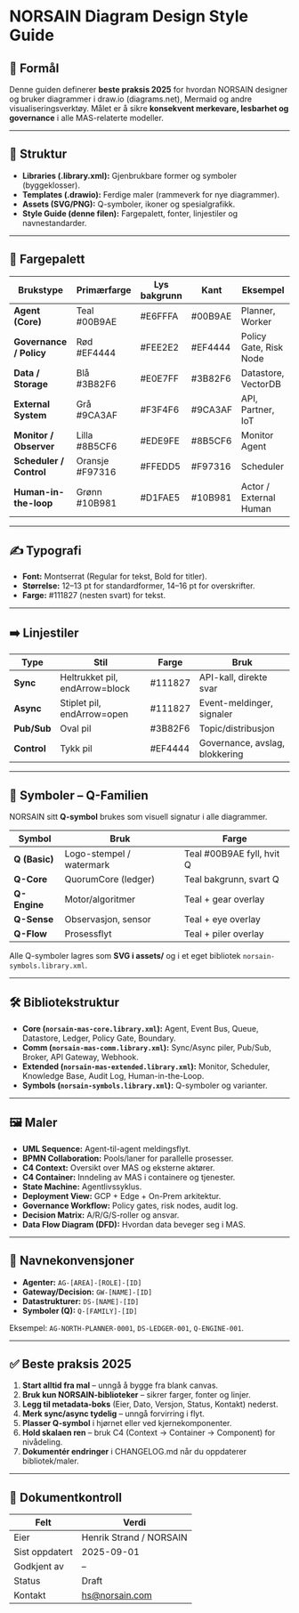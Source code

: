 # NORSAIN Diagram Design Style Guide

## 🎯 Formål
Denne guiden definerer **beste praksis 2025** for hvordan NORSAIN designer og bruker diagrammer i draw.io (diagrams.net), Mermaid og andre visualiseringsverktøy. Målet er å sikre **konsekvent merkevare, lesbarhet og governance** i alle MAS-relaterte modeller.

---

## 📂 Struktur
- **Libraries (.library.xml):** Gjenbrukbare former og symboler (byggeklosser).
- **Templates (.drawio):** Ferdige maler (rammeverk for nye diagrammer).
- **Assets (SVG/PNG):** Q-symboler, ikoner og spesialgrafikk.
- **Style Guide (denne filen):** Fargepalett, fonter, linjestiler og navnestandarder.

---

## 🎨 Fargepalett

| Brukstype              | Primærfarge | Lys bakgrunn | Kant | Eksempel |
|-------------------------|-------------|--------------|------|----------|
| **Agent (Core)**        | Teal #00B9AE | #E6FFFA | #00B9AE | Planner, Worker |
| **Governance / Policy** | Rød #EF4444 | #FEE2E2 | #EF4444 | Policy Gate, Risk Node |
| **Data / Storage**      | Blå #3B82F6 | #E0E7FF | #3B82F6 | Datastore, VectorDB |
| **External System**     | Grå #9CA3AF | #F3F4F6 | #9CA3AF | API, Partner, IoT |
| **Monitor / Observer**  | Lilla #8B5CF6 | #EDE9FE | #8B5CF6 | Monitor Agent |
| **Scheduler / Control** | Oransje #F97316 | #FFEDD5 | #F97316 | Scheduler |
| **Human-in-the-loop**   | Grønn #10B981 | #D1FAE5 | #10B981 | Actor / External Human |

---

## ✍️ Typografi
- **Font:** Montserrat (Regular for tekst, Bold for titler).
- **Størrelse:** 12–13 pt for standardformer, 14–16 pt for overskrifter.
- **Farge:** #111827 (nesten svart) for tekst.

---

## ➡️ Linjestiler
| Type | Stil | Farge | Bruk |
|------|------|-------|------|
| **Sync** | Heltrukket pil, endArrow=block | #111827 | API-kall, direkte svar |
| **Async** | Stiplet pil, endArrow=open | #111827 | Event-meldinger, signaler |
| **Pub/Sub** | Oval pil | #3B82F6 | Topic/distribusjon |
| **Control** | Tykk pil | #EF4444 | Governance, avslag, blokkering |

---

## 🔗 Symboler – Q-Familien

NORSAIN sitt **Q-symbol** brukes som visuell signatur i alle diagrammer.

| Symbol | Bruk | Farge |
|--------|------|-------|
| **Q (Basic)** | Logo-stempel / watermark | Teal #00B9AE fyll, hvit Q |
| **Q-Core** | QuorumCore (ledger) | Teal bakgrunn, svart Q |
| **Q-Engine** | Motor/algoritmer | Teal + gear overlay |
| **Q-Sense** | Observasjon, sensor | Teal + eye overlay |
| **Q-Flow** | Prosessflyt | Teal + piler overlay |

Alle Q-symboler lagres som **SVG i assets/** og i et eget bibliotek `norsain-symbols.library.xml`.

---

## 🛠 Bibliotekstruktur
- **Core (`norsain-mas-core.library.xml`):** Agent, Event Bus, Queue, Datastore, Ledger, Policy Gate, Boundary.
- **Comm (`norsain-mas-comm.library.xml`):** Sync/Async piler, Pub/Sub, Broker, API Gateway, Webhook.
- **Extended (`norsain-mas-extended.library.xml`):** Monitor, Scheduler, Knowledge Base, Audit Log, Human-in-the-Loop.
- **Symbols (`norsain-symbols.library.xml`):** Q-symboler og varianter.

---

## 🖼 Maler
- **UML Sequence:** Agent-til-agent meldingsflyt.
- **BPMN Collaboration:** Pools/laner for parallelle prosesser.
- **C4 Context:** Oversikt over MAS og eksterne aktører.
- **C4 Container:** Inndeling av MAS i containere og tjenester.
- **State Machine:** Agentlivssyklus.
- **Deployment View:** GCP + Edge + On-Prem arkitektur.
- **Governance Workflow:** Policy gates, risk nodes, audit log.
- **Decision Matrix:** A/R/G/S-roller og ansvar.
- **Data Flow Diagram (DFD):** Hvordan data beveger seg i MAS.

---

## 📜 Navnekonvensjoner
- **Agenter:** `AG-[AREA]-[ROLE]-[ID]`
- **Gateway/Decision:** `GW-[NAME]-[ID]`
- **Datastrukturer:** `DS-[NAME]-[ID]`
- **Symboler (Q):** `Q-[FAMILY]-[ID]`

Eksempel: `AG-NORTH-PLANNER-0001`, `DS-LEDGER-001`, `Q-ENGINE-001`.

---

## ✅ Beste praksis 2025
1. **Start alltid fra mal** – unngå å bygge fra blank canvas.
2. **Bruk kun NORSAIN-biblioteker** – sikrer farger, fonter og linjer.
3. **Legg til metadata-boks** (Eier, Dato, Versjon, Status, Kontakt) nederst.
4. **Merk sync/async tydelig** – unngå forvirring i flyt.
5. **Plasser Q-symbol** i hjørnet eller ved kjernekomponenter.
6. **Hold skalaen ren** – bruk C4 (Context → Container → Component) for nivådeling.
7. **Dokumentér endringer** i CHANGELOG.md når du oppdaterer bibliotek/maler.

---

## 📜 Dokumentkontroll
| Felt        | Verdi                  |
|-------------|------------------------|
| Eier        | Henrik Strand / NORSAIN |
| Sist oppdatert | 2025-09-01           |
| Godkjent av | –                      |
| Status      | Draft                  |
| Kontakt     | hs@norsain.com         |
